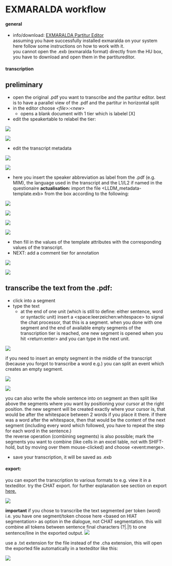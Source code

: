 # EXMARALDA workflow
#### general
- info/download: [EXMARALDA Partitur Editor][1]   
assuming you have successfully installed exmaralda on your system here follow some instructions on how to work with it.    
you cannot open the .exb (exmaralda format) directly from the HU box, you have to download and open them in the partitureditor.   
#### transcription
## preliminary
- open the original .pdf you want to transcribe and the partitur editor. best is to have a parallel view of the .pdf and the partitur in horizontal split
- in the editor choose *\<file\>:\<new\>*
	- opens a blank document with 1 tier which is labelel  [X]
- edit the speakertable to relabel the tier:

![][image-1]

![][image-2]

- edit the transcript metadata

![][image-3]

![][image-4]

- here you insert the speaker abbreviation as label from the .pdf (e.g. MIM), the language used in the transcript and the L1/L2 if named in the questionaire
**actualisation:** import the file \<LLDM\_metadata-template.exb\> from the box according to the following:

![][image-5]

![][image-6]

![][image-7]

![][image-8]

- then fill in the values of the template attributes with the corresponding values of the transcript. 
- NEXT: add a comment tier for annotation

![][image-9]

![][image-10]

## transcribe the text from the .pdf:
- click into a segment
- type the text
	- at the end of one unit (which is still to define: either sentence, word or syntactic unit) insert a \<space:leerzeichen:whitespace\> to signal the chat processor, that this is a segment. when you done with one segment and the end of available empty segments of the transcription tier is reached, one new segment is opened when you hit \<return:enter\> and you can type in the next unit.

![][image-11]

if you need to insert an empty segment in the middle of the transcript (because you forgot to transcribe a word e.g.) you can split an event which creates an empty segment.

![][image-12]

![][image-13]

you can also write the whole sentence into on segment an then split like above the segments where you want by positioning your cursor at the right position. the new segment will be created exactly where your cursor is, that would be after the whitespace between 2 words if you place it there. if there was a word after the whitespace, then that would be the content of the next segment (including every word which followed, you have to repeat the step for each word in the sentence.)   
the reverse operation (combining segments) is also possible; mark the segments you want to combine (like cells in an excel table, not with SHIFT-hold, but by moving over them mouse-clicked) and choose \<event:merge\>.

- save your transcription, it will be saved as .exb

#### export:
you can export the transcription to various formats to e.g. view it in a texteditor.   try the CHAT export. for further explanation see section on export [here.][2]

![][image-14]

**important** if you chose to transcribe the text segmented per token (word) i.e. you have one segment/token choose here \<based on HIAT segmentation\> as option in the dialogue, not CHAT segmentation. this will combine all tokens between sentence final characters (?|.|!) to one sentence/line in the exported output.
![][image-15]

use a .txt extension for the file instead of the .cha extension, this will open the exported file automatically in a texteditor like this:

![][image-16]



[1]:	https://exmaralda.org/de/partitur-editor-de/
[2]:	e1_exmaralda.md

[image-1]:	https://ada-sub.dh-index.org/school/pr/2023-04-15/ses_wrapup/src/exm_2_1.png
[image-2]:	https://ada-sub.dh-index.org/school/pr/2023-04-15/ses_wrapup/src/exm_2_2.png
[image-3]:	https://ada-sub.dh-index.org/school/pr/2023-04-15/ses_wrapup/src/exm_2_2a.png
[image-4]:	https://ada-sub.dh-index.org/school/pr/2023-04-15/ses_wrapup/src/exm_2_2b.png
[image-5]:	https://ada-sub.dh-index.org/school/pr/2023-04-15/ses_wrapup/src/exm_2_7a.png
[image-6]:	https://ada-sub.dh-index.org/school/pr/2023-04-15/ses_wrapup/src/exm_2_7b.png
[image-7]:	https://ada-sub.dh-index.org/school/pr/2023-04-15/ses_wrapup/src/exm_2_7c.png
[image-8]:	https://ada-sub.dh-index.org/school/pr/2023-04-15/ses_wrapup/src/exm_2_7d.png
[image-9]:	https://ada-sub.dh-index.org/school/pr/2023-04-15/ses_wrapup/src/exm_2_3.png
[image-10]:	https://ada-sub.dh-index.org/school/pr/2023-04-15/ses_wrapup/src/exm_2_3b.png
[image-11]:	https://ada-sub.dh-index.org/school/pr/2023-04-15/ses_wrapup/src/exm_2_4.png
[image-12]:	https://ada-sub.dh-index.org/school/pr/2023-04-15/ses_wrapup/src/exm_2_4bb.png
[image-13]:	https://ada-sub.dh-index.org/school/pr/2023-04-15/ses_wrapup/src/exm_2_4cc.png
[image-14]:	https://ada-sub.dh-index.org/school/pr/2023-04-15/ses_wrapup/src/exm_2_5a.png
[image-15]:	https://ada-sub.dh-index.org/school/pr/2023-04-15/ses_wrapup/src/exm_2_5b.png
[image-16]:	https://ada-sub.dh-index.org/school/pr/2023-04-15/ses_wrapup/src/exm_2_6.png